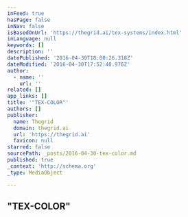 ```yaml
---
inFeed: true
hasPage: false
inNav: false
isBasedOnUrl: 'https://thegrid.ai/tex-systems/index.html'
inLanguage: null
keywords: []
description: ''
datePublished: '2016-04-30T18:00:26.318Z'
dateModified: '2016-04-30T17:52:40.976Z'
author:
  - name: ''
    url: ''
related: []
app_links: []
title: '"TEX-COLOR"'
authors: []
publisher:
  name: Thegrid
  domain: thegrid.ai
  url: 'https://thegrid.ai'
  favicon: null
starred: false
sourcePath: _posts/2016-04-30-tex-color.md
published: true
_context: 'http://schema.org'
_type: MediaObject

---
```

<article style=""><h1>"TEX-COLOR"</h1></article>
